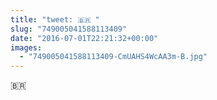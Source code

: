 ```yaml
---
title: "tweet: 🇧🇷 "
slug: "749005041588113409"
date: "2016-07-01T22:21:32+00:00"
images:
  - "749005041588113409-CmUAHS4WcAA3m-B.jpg"
---
```

🇧🇷 